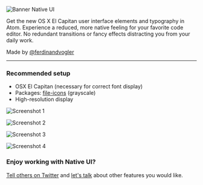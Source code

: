 ![Banner Native UI](https://cloud.githubusercontent.com/assets/8401092/10431452/6cc37250-7105-11e5-85a8-86ef6c846ff4.png)

Get the new OS X El Capitan user interface elements and typography in Atom. Experience a reduced, more native feeling for your favorite code editor. No redundant transitions or fancy effects distracting you from your daily work.

Made by [@ferdinandvogler](http://www.twitter.com/ferdinandvogler)

---

### Recommended setup

- OSX El Capitan (necessary for correct font display)
- Packages: [file-icons](https://atom.io/packages/file-icons) (grayscale)
- High-resolution display

![Screenshot 1](https://cloud.githubusercontent.com/assets/8401092/10428346/0270577e-70f1-11e5-8650-a06bf088b111.png)

![Screenshot 2](https://cloud.githubusercontent.com/assets/8401092/10428347/02712bc2-70f1-11e5-85d1-aa9515861bb8.png)

![Screenshot 3](https://cloud.githubusercontent.com/assets/8401092/10428348/02821e8c-70f1-11e5-93a7-4e56ed7d0b38.png)

![Screenshot 4](https://cloud.githubusercontent.com/assets/8401092/10428349/028637e2-70f1-11e5-880d-6f4c203f9fd2.png)

### Enjoy working with Native UI?

[Tell others on Twitter](https://twitter.com/intent/tweet?text=Native%20UI,%20a%20Atom%20theme%20for%20El%20Capitan&url=http%3A%2F%2Fatom.io/themes/native-ui&via=ferdinandvogler) and [let's talk](https://twitter.com/intent/tweet?text=@ferdinandvogler) about other features you would like.
